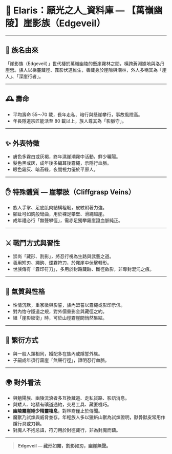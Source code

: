 
# 📜 Elaris：願光之人_資料庫 — 【萬嶺幽陵】崖影族（Edgeveil）

---

## 👑 族名由來
「崖影族（Edgeveil）」世代棲於萬嶺幽陵的懸崖霧林之間，橫跨蒼淵據地與洛丹崖營。族人以梯臺藏徑、霧影伏道維生，善藏身於崖隙與潮林，外人多稱其為「崖人」、「深崖行者」。

---

## 🕰️ 壽命
- 平均壽命 55～70 載，長年走私、暗行與懸崖攀行，事故風險高。
- 年長隱道宗匠能活至 80 載以上，族人尊其為「影脈守」。

---

## ✨ 外表特徵
- 膚色多霧白或灰褐，終年濕崖潮霧中活動，鮮少曬陽。
- 髮色黑或灰，成年後多編耳後霧繩，示隱行血脈。
- 眼色霧灰、暗苔綠，夜間視力優於平原人。

---

## ✋ 特殊體質 — 崖攀肢（Cliffgrasp Veins）
- 族人手掌、足底肌肉結構粗韌，皮紋附著力強。
- 腳趾可如鉤般彎曲，用於裸足攀壁、滑繩越崖。
- 成年禮必行「無聲攀徑」，需赤足獨攀霧崖證血脈純正。

---

## ⚔️ 戰鬥方式與習性
- 崇尚「藏形、割影」，將忍行視為生路與武藝之道。
- 善用短刃、繩鉤、煙霧符刀，於霧崖中伏擊轉形。
- 世族傳有「霧印符刀」，多用於封路藏跡、斷徑斂影，非專封混沌之痕。

---

## 🌙 氣質與性格
- 性情沉默，重家徽與影誓，族內盟誓以霧繩或影印示信。
- 對內恪守隱道之規，對外價重影金與藏徑之約。
- 組「崖影紋衛」時，可於山徑霧崖間悄然集結。

---

## 🔗 繁衍方式
- 與一般人類相同，婚配多在族內或隱誓外族。
- 子嗣成年須行霧崖「無聲行徑」，證明忍行血脈。

---

## 🌍 對外看法
- 與魈陽族、幽陵流浪者多互換藏道、走私貨路、影訊消息。
- 與矮人、地精有礦道通約，交易工具、藏匿機巧。
- **幽陵霧崖絕少精靈棲息**，對林裔僅止於傳聞。
- 魔獸乃試煉與威脅並存，年輕族人多以獵斬山獸為試煉證明，獸骨獸皮常用作隱行具或刀鞘。
- 對魔人不抱忌諱，符刀用於封徑藏行，非為封魔而鑄。

---

> **Edgeveil — 藏形如霧，割影如刃，幽崖無聲。**
